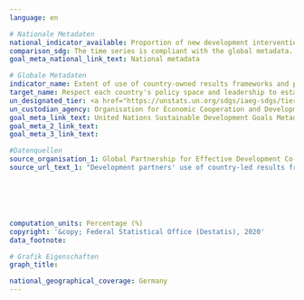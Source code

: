 ```yaml
---
language: en

# Nationale Metadaten
national_indicator_available: Proportion of new development interventions drawn from country-led result frameworks by providers of development cooperation <br> Proportion of results indicators drawn from country-led result frameworks by providers of development cooperation<br>Proportion of results indicators which will be monitored using government sources and monitoring systems by providers of development cooperation
comparison_sdg: The time series is compliant with the global metadata.
goal_meta_national_link_text: National metadata

# Globale Metadaten
indicator_name: Extent of use of country-owned results frameworks and planning tools by providers of development cooperation
target_name: Respect each country's policy space and leadership to establish and implement policies for poverty eradication and sustainable development
un_designated_tier: <a href="https://unstats.un.org/sdgs/iaeg-sdgs/tier-classification/" title="Click here for more information on the UN tier classification.">Tier II</a>
un_custodian_agency: Organisation for Economic Cooperation and Development (OECD)<br>United Nations Development Programme (UNDP)
goal_meta_link_text: United Nations Sustainable Development Goals Metadata
goal_meta_2_link_text: 
goal_meta_3_link_text: 

#Datenquellen
source_organisation_1: Global Partnership for Effective Development Co-operation
source_url_text_1: "Development partners' use of country-led results frameworks - New development interventions draw their objectives from country-led results frameworks"






computation_units: Percentage (%)
copyright: '&copy; Federal Statistical Office (Destatis), 2020'
data_footnote: 

# Grafik Eigenschaften
graph_title: 

national_geographical_coverage: Germany
---
```


